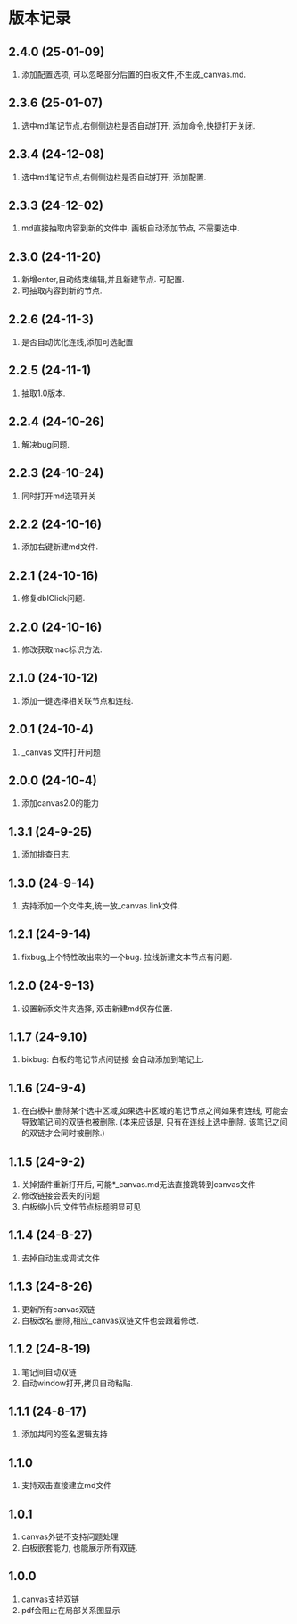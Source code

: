 # 版本记录

## 2.4.0 (25-01-09)
1. 添加配置选项, 可以忽略部分后置的白板文件,不生成_canvas.md.

## 2.3.6 (25-01-07)
1. 选中md笔记节点,右侧侧边栏是否自动打开, 添加命令,快捷打开关闭.

## 2.3.4 (24-12-08)
1. 选中md笔记节点,右侧侧边栏是否自动打开, 添加配置.

## 2.3.3 (24-12-02)
1. md直接抽取内容到新的文件中, 画板自动添加节点, 不需要选中.

## 2.3.0 (24-11-20)
1. 新增enter,自动结束编辑,并且新建节点. 可配置.
2. 可抽取内容到新的节点.
 
## 2.2.6 (24-11-3)
1. 是否自动优化连线,添加可选配置

## 2.2.5 (24-11-1)
1. 抽取1.0版本.

## 2.2.4 (24-10-26)
1. 解决bug问题.

## 2.2.3 (24-10-24)
1. 同时打开md选项开关

## 2.2.2 (24-10-16)
1. 添加右键新建md文件.

## 2.2.1 (24-10-16)
1. 修复dblClick问题.

## 2.2.0 (24-10-16)
1. 修改获取mac标识方法.

## 2.1.0 (24-10-12)
1. 添加一键选择相关联节点和连线.

## 2.0.1 (24-10-4)
1. _canvas 文件打开问题

## 2.0.0 (24-10-4)
1. 添加canvas2.0的能力

## 1.3.1 (24-9-25)
1. 添加排查日志.

## 1.3.0 (24-9-14)
1. 支持添加一个文件夹,统一放_canvas.link文件.

## 1.2.1 (24-9-14)
1. fixbug,上个特性改出来的一个bug. 拉线新建文本节点有问题.

## 1.2.0 (24-9-13)
1. 设置新添文件夹选择, 双击新建md保存位置.

## 1.1.7 (24-9.10)
1. bixbug: 白板的笔记节点间链接 会自动添加到笔记上.

## 1.1.6 (24-9-4)
1. 在白板中,删除某个选中区域,如果选中区域的笔记节点之间如果有连线, 可能会导致笔记间的双链也被删除.
(本来应该是, 只有在连线上选中删除. 该笔记之间的双链才会同时被删除.)

## 1.1.5 (24-9-2)
1. 关掉插件重新打开后, 可能*_canvas.md无法直接跳转到canvas文件
2. 修改链接会丢失的问题
3. 白板缩小后,文件节点标题明显可见

## 1.1.4 (24-8-27)
1. 去掉自动生成调试文件

## 1.1.3 (24-8-26)
1. 更新所有canvas双链
2. 白板改名,删除,相应_canvas双链文件也会跟着修改.

## 1.1.2 (24-8-19)
1. 笔记间自动双链
2. 自动window打开,拷贝自动粘贴.

## 1.1.1 (24-8-17)
1. 添加共同的签名逻辑支持

## 1.1.0
1. 支持双击直接建立md文件

## 1.0.1
1. canvas外链不支持问题处理
2. 白板嵌套能力, 也能展示所有双链.

## 1.0.0
1. canvas支持双链
2. pdf会阻止在局部关系图显示